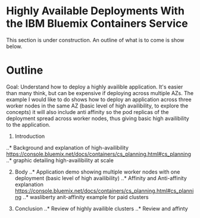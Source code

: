 # Highly Available Deployments With the IBM Bluemix Containers Service

This section is under construction. An outline of what is to come is show below. 

# Outline
Goal: Understand how to deploy a highly availible application. It's easier than many think, but can be expensive if deploying across multiple AZs. The example I would like to do shows how to deploy an application across three worker nodes in the same AZ (basic level of high availibility, to explore the concepts) it will also include anti affinity so the pod replicas of the deployment spread across worker nodes, thus giving basic high availibility to the application.


1. Introduction

  ..* Background and explanation of high-availibility https://console.bluemix.net/docs/containers/cs_planning.html#cs_planning
  ..* graphic detailing high-availibility at scale

2. Body
  ..* Application demo showing multiple worker nodes with one deployment (basic level of high availibility)
  ..* Affinity and Anti-affinity explanation https://console.bluemix.net/docs/containers/cs_planning.html#cs_planning
  ..* wasliberty anit-affinity example for paid clusters
  
3. Conclusion
  ..* Review of highly availible clusters 
  ..* Review and affinty
